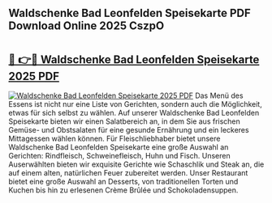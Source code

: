 ## Waldschenke Bad Leonfelden Speisekarte PDF Download Online 2025 CszpO

# <h2><a href="http://gcbhdgy.nevu.top/?p=Waldschenke+Bad+Leonfelden+Speisekarte">🔗 👉🔴 Waldschenke Bad Leonfelden Speisekarte 2025 PDF</a></h2>

[![Waldschenke Bad Leonfelden Speisekarte 2025 PDF](https://i.imgur.com/dBaPXMq.png)](http://gcbhdgy.nevu.top/?p=Waldschenke+Bad+Leonfelden+Speisekarte)
Das Menü des Essens ist nicht nur eine Liste von Gerichten, sondern auch die Möglichkeit, etwas für sich selbst zu wählen. Auf unserer Waldschenke Bad Leonfelden Speisekarte bieten wir einen Salatbereich an, in dem Sie aus frischen Gemüse- und Obstsalaten für eine gesunde Ernährung und ein leckeres Mittagessen wählen können. Für Fleischliebhaber bietet unsere Waldschenke Bad Leonfelden Speisekarte eine große Auswahl an Gerichten: Rindfleisch, Schweinefleisch, Huhn und Fisch. Unseren Auserwählten bieten wir exquisite Gerichte wie Schaschlik und Steak an, die auf einem alten, natürlichen Feuer zubereitet werden. Unser Restaurant bietet eine große Auswahl an Desserts, von traditionellen Torten und Kuchen bis hin zu erlesenen Crème Brûlée und Schokoladensuppen.

